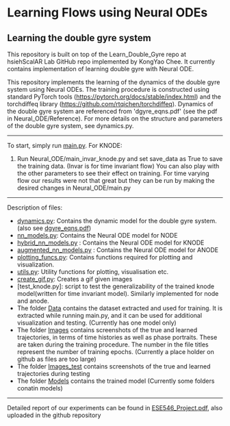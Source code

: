 # Learning Flows using Neural ODEs
## Learning the double gyre system

This repository is built on top of the Learn_Double_Gyre repo at hsiehScalAR Lab GitHub repo implemented by KongYao Chee. It currently contains implementation of learning double gyre with Neural ODE.


This repository implements the learning of the dynamics of the double gyre system using Neural ODEs.
The training procedure is constructed using standard PyTorch tools (https://pytorch.org/docs/stable/index.html) and the torchdiffeq library (https://github.com/rtqichen/torchdiffeq).
Dynamics of the double gyre system are referenced from 'dgyre_eqns.pdf' (see the pdf in Neural_ODE/Reference). 
For more details on the structure and parameters of the double gyre system, see dynamics.py.

---
To start, simply run [main.py](main.py).
For KNODE:
1. Run Neural_ODE/main_invar_knode.py and set save_data as True to save the training data. (Invar is for time invariant flow)
You can also play with the other parameters to see their effect on training.
For time varying flow our results were not that great but they can be run by making the desired changes in Neural_ODE/main.py

---

Description of files:
- [dynamics.py](dynamics.py): Contains the dynamic model for the double gyre system. (also see [dgyre_eqns.pdf](Reference/dgyre_eqns.pdf))
- [nn_models.py](nn_models.py): Contains the Neural ODE model for NODE
- [hybrid_nn_models.py](hybrid_nn_models.py) : Contains the Neural ODE model for KNODE
- [augmented_nn_models.py](augmented_nn_models.py) : Contains the Neural ODE model for ANODE
- [plotting_funcs.py](plotting_funcs.py): Contains functions required for plotting and visualization.
- [utils.py](utils.py): Utility functions for plotting, visualisation etc.  
- [create_gif.py](create_gif.py): Creates a gif given images
- [test_knode.py]: script to test the generalizability of the trained knode model(written for time invariant model). Similarly implemented for node and anode.
- The folder [Data](Data) contains the dataset extracted and used for training.
  It is extracted while running main.py, 
  and it can be used for additional visualization and testing. (Currently has one model only)
- The folder [Images](Images) contains screenshots of the true and learned trajectories,
  in terms of time histories as well as phase portraits.
  These are taken during the training procedure.
  The number in the file titles represent the number of training epochs. (Currently a place holder on github as files are too large)
- The folder [Images_test](Images_test) contains screenshots of the true and learned trajectories during testing
- The folder [Models](Models) contains the trained model (Currently some folders conatin models)

---
Detailed report of our experiments can be found in [ESE546_Project.pdf](ESE546_Project.pdf), also uploaded in the github repository

